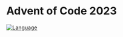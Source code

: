 # Advent of Code 2023

[![Language](https://img.shields.io/badge/language-Dart-blue.svg)](https://dart.dev)
